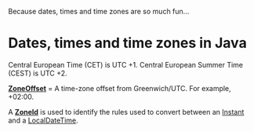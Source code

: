 Because dates, times and time zones are so much fun...

# Dates, times and time zones in Java

Central European Time (CET) is UTC +1.
Central European Summer Time (CEST) is UTC +2.

[**ZoneOffset**](https://docs.oracle.com/javase/8/docs/api/java/time/ZoneOffset.html) = A time-zone offset from Greenwich/UTC. For example, +02:00.


A [**ZoneId**](https://docs.oracle.com/javase/8/docs/api/java/time/ZoneId.html) is used to identify the rules used to convert between an [Instant](https://docs.oracle.com/javase/8/docs/api/java/time/Instant.html) and a [LocalDateTime](https://docs.oracle.com/javase/8/docs/api/java/time/LocalDateTime.html). 



